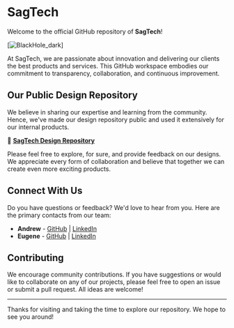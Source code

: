# SagTech

Welcome to the official GitHub repository of **SagTech**!

[![BlackHole_dark](https://github.com/Sag-Tech/.github/assets/43541617/458c30f9-f25b-4574-909e-1d8a1b13d34d)]

At SagTech, we are passionate about innovation and delivering our clients the best products and services. This GitHub workspace embodies our commitment to transparency, collaboration, and continuous improvement.

## Our Public Design Repository

We believe in sharing our expertise and learning from the community. Hence, we've made our design repository public and used it extensively for our internal products.

🎨 [**SagTech Design Repository**](https://github.com/Sag-Tech/Sagtech-UI)

Please feel free to explore, for sure, and provide feedback on our designs. We appreciate every form of collaboration and believe that together we can create even more exciting products.

## Connect With Us

Do you have questions or feedback? We'd love to hear from you. Here are the primary contacts from our team:

- **Andrew** - [GitHub](https://github.com/makemesuffer) | [LinkedIn](https://www.linkedin.com/in/andrew-strigaliov-113721216/)
- **Eugene** - [GitHub](https://github.com/evgenyarol) | [LinkedIn](https://www.linkedin.com/in/evgeny-arol-4a8704192/)

## Contributing

We encourage community contributions. If you have suggestions or would like to collaborate on any of our projects, please feel free to open an issue or submit a pull request. All ideas are welcome!

---

Thanks for visiting and taking the time to explore our repository. We hope to see you around!

